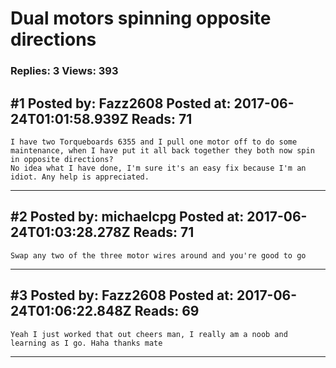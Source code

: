 # Dual motors spinning opposite directions

### Replies: 3 Views: 393

## \#1 Posted by: Fazz2608 Posted at: 2017-06-24T01:01:58.939Z Reads: 71

```
I have two Torqueboards 6355 and I pull one motor off to do some maintenance, when I have put it all back together they both now spin in opposite directions? 
No idea what I have done, I'm sure it's an easy fix because I'm an idiot. Any help is appreciated.
```

---
## \#2 Posted by: michaelcpg Posted at: 2017-06-24T01:03:28.278Z Reads: 71

```
Swap any two of the three motor wires around and you're good to go
```

---
## \#3 Posted by: Fazz2608 Posted at: 2017-06-24T01:06:22.848Z Reads: 69

```
Yeah I just worked that out cheers man, I really am a noob and learning as I go. Haha thanks mate
```

---
